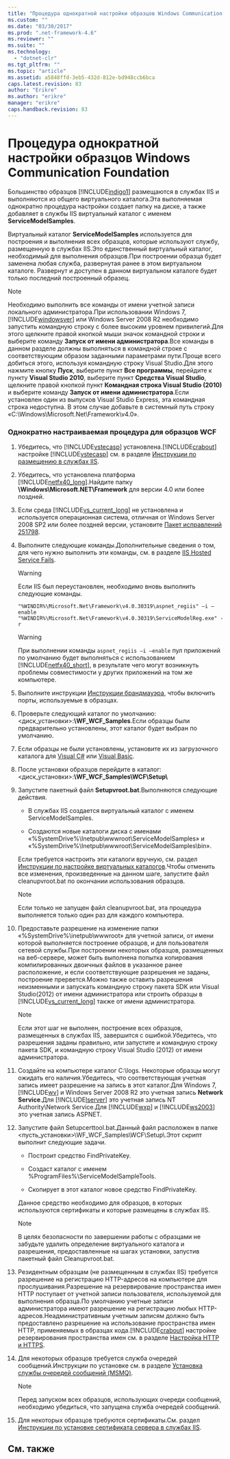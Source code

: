 ```yaml
---
title: "Процедура однократной настройки образцов Windows Communication Foundation | Microsoft Docs"
ms.custom: ""
ms.date: "03/30/2017"
ms.prod: ".net-framework-4.6"
ms.reviewer: ""
ms.suite: ""
ms.technology: 
  - "dotnet-clr"
ms.tgt_pltfrm: ""
ms.topic: "article"
ms.assetid: a5848ffd-3eb5-432d-812e-bd948ccb6bca
caps.latest.revision: 83
author: "Erikre"
ms.author: "erikre"
manager: "erikre"
caps.handback.revision: 83
---
```

# Процедура однократной настройки образцов Windows Communication Foundation
Большинство образцов [!INCLUDE[indigo1](../../../../includes/indigo1-md.md)] размещаются в службах IIS и выполняются из общего виртуального каталога.Эта выполняемая однократно процедура настройки создает папку на диске, а также добавляет в службы IIS виртуальный каталог с именем **ServiceModelSamples**.  
  
 Виртуальный каталог **ServiceModelSamples** используется для построения и выполнения всех образцов, которые используют службу, размещенную в службах IIS.Это единственный виртуальный каталог, необходимый для выполнения образцов.При построении образца будет заменена любая служба, развернутая ранее в этом виртуальном каталоге. Развернут и доступен в данном виртуальном каталоге будет только последний построенный образец.  
  
> [!NOTE]
>  Необходимо выполнить все команды от имени учетной записи локального администратора.При использовании Windows 7, [!INCLUDE[windowsver](../../../../includes/windowsver-md.md)] или Windows Server 2008 R2 необходимо запустить командную строку с более высоким уровнем привилегий.Для этого щелкните правой кнопкой мыши значок командной строки и выберите команду **Запуск от имени администратора**.Все команды в данном разделе должны выполняться в командной строке с соответствующим образом заданными параметрами пути.Проще всего добиться этого, используя командную строку Visual Studio.Для этого нажмите кнопку **Пуск**, выберите пункт **Все программы**, перейдите к пункту **Visual Studio 2010**, выберите пункт **Средства Visual Studio**, щелкните правой кнопкой пункт **Командная строка Visual Studio \(2010\)** и выберите команду **Запуск от имени администратора**.Если установлен один из выпусков Visual Studio Express, эта командная строка недоступна. В этом случае добавьте в системный путь строку «C:\\Windows\\Microsoft.Net\\Framework\\v4.0».  
  
### Однократно настраиваемая процедура для образцов WCF  
  
1.  Убедитесь, что [!INCLUDE[vstecasp](../../../../includes/vstecasp-md.md)] установлена.[!INCLUDE[crabout](../../../../includes/crabout-md.md)] настройке [!INCLUDE[vstecasp](../../../../includes/vstecasp-md.md)] см. в разделе [Инструкции по размещению в службах IIS](../../../../docs/framework/wcf/samples/internet-information-service-hosting-instructions.md).  
  
2.  Убедитесь, что установлена платформа [!INCLUDE[netfx40_long](../../../../includes/netfx40-long-md.md)].Найдите папку **\\Windows\\Microsoft.NET\\Framework** для версии 4.0 или более поздней.  
  
3.  Если среда [!INCLUDE[vs_current_long](../../../../includes/vs-current-long-md.md)] не установлена и используется операционная система, отличная от Windows Server 2008 SP2 или более поздней версии, установите [Пакет исправлений 251798](http://go.microsoft.com/fwlink/?LinkId=184693).  
  
4.  Выполните следующие команды.Дополнительные сведения о том, для чего нужно выполнить эти команды, см. в разделе [IIS Hosted Service Fails](http://msdn.microsoft.com/ru-ru/ee5499fc-1b10-4cda-a9b1-13dba70f05f8).  
  
    > [!WARNING]
    >  Если IIS был переустановлен, необходимо вновь выполнить следующие команды.  
  
    ```  
    "%WINDIR%\Microsoft.Net\Framework\v4.0.30319\aspnet_regiis" –i –enable  
    "%WINDIR%\Microsoft.Net\Framework\v4.0.30319\ServiceModelReg.exe" -r  
    ```  
  
    > [!WARNING]
    >  При выполнении команды `aspnet_regiis –i –enable` пул приложений по умолчанию будет выполняться с использованием [!INCLUDE[netfx40_short](../../../../includes/netfx40-short-md.md)], в результате чего могут возникнуть проблемы совместимости у других приложений на том же компьютере.  
  
5.  Выполните инструкции [Инструкции брандмауэра](../../../../docs/framework/wcf/samples/firewall-instructions.md), чтобы включить порты, используемые в образцах.  
  
6.  Проверьте следующий каталог по умолчанию: \<диск\_установки\>:**\\WF\_WCF\_Samples**.Если образцы были предварительно установлены, этот каталог будет выбран по умолчанию.  
  
7.  Если образцы не были установлены, установите их из загрузочного каталога для [Visual C\#](http://go.microsoft.com/fwlink/?LinkId=190939) или [Visual Basic](http://go.microsoft.com/fwlink/?LinkID=193373).  
  
8.  После установки образцов перейдите в каталог: \<диск\_установки\>:**\\WF\_WCF\_Samples\\WCF\\Setup\\**  
  
9. Запустите пакетный файл **Setupvroot.bat**.Выполняются следующие действия.  
  
    -   В службах IIS создается виртуальный каталог с именем ServiceModelSamples.  
  
    -   Создаются новые каталоги диска с именами «%SystemDrive%\\Inetpub\\wwwroot\\ServiceModelSamples» и «%SystemDrive%\\Inetpub\\wwwroot\\ServiceModelSamples\\bin».  
  
     Если требуется настроить эти каталоги вручную, см. раздел [Инструкции по настройке виртуальных каталогов](../../../../docs/framework/wcf/samples/virtual-directory-setup-instructions.md).Чтобы отменить все изменения, произведенные на данном шаге, запустите файл cleanupvroot.bat по окончании использования образцов.  
  
    > [!NOTE]
    >  Если только не запущен файл cleanupvroot.bat, эта процедура выполняется только один раз для каждого компьютера.  
  
10. Предоставьте разрешение на изменение папки «%SystemDrive%\\inetpub\\wwwroot» для учетной записи, от имени которой выполняется построение образцов, и для пользователя сетевой службы.При построении некоторых образцов, размещенных на веб\-сервере, может быть выполнена попытка копирования компилированных двоичных файлов в указанное ранее расположение, и если соответствующие разрешения не заданы, построение прервется.Можно также оставить разрешения неизменными и запускать командную строку пакета SDK или Visual Studio\(2012\) от имени администратора или строить образцы в [!INCLUDE[vs_current_long](../../../../includes/vs-current-long-md.md)] также от имени администратора.  
  
    > [!NOTE]
    >  Если этот шаг не выполнен, построение всех образцов, размещенных в службах IIS, завершится с ошибкой.Убедитесь, что разрешения заданы правильно, или запустите и командную строку пакета SDK, и командную строку Visual Studio \(2012\) от имени администратора.  
  
11. Создайте на компьютере каталог C:\\logs. Некоторые образцы могут ожидать его наличия.Убедитесь, что соответствующая учетная запись имеет разрешение на запись в этот каталог.Для Windows 7, [!INCLUDE[wv](../../../../includes/wv-md.md)] и Windows Server 2008 R2 это учетная запись **Network Service**.Для [!INCLUDE[lserver](../../../../includes/lserver-md.md)] это учетная запись NT Authority\\Network Service.Для [!INCLUDE[wxp](../../../../includes/wxp-md.md)] и [!INCLUDE[ws2003](../../../../includes/ws2003-md.md)] это учетная запись ASPNET.  
  
12. Запустите файл Setupcerttool.bat.Данный файл расположен в папке \<пусть\_установки\>\\WF\_WCF\_Samples\\WCF\\Setup\\.Этот скрипт выполнит следующие задачи.  
  
    -   Построит средство FindPrivateKey.  
  
    -   Создаст каталог с именем %ProgramFiles%\\ServiceModelSampleTools.  
  
    -   Скопирует в этот каталог новое средство FindPrivateKey.  
  
     Данное средство необходимо для образцов, в которых используются сертификаты и которые размещены в службах IIS.  
  
    > [!NOTE]
    >  В целях безопасности по завершении работы с образцами не забудьте удалить определение виртуального каталога и разрешения, предоставленные на шагах установки, запустив пакетный файл Cleanupvroot.bat.  
  
13. Резидентным образцам \(не размещенным в службах IIS\) требуется разрешение на регистрацию HTTP\-адресов на компьютере для прослушивания.Разрешение на резервирование пространства имен HTTP поступает от учетной записи пользователя, используемой для выполнения образца.По умолчанию учетные записи администратора имеют разрешение на регистрацию любых HTTP\-адресов.Неадминистративным учетным записям должно быть предоставлено разрешение на использование пространства имен HTTP, применяемых в образцах кода.[!INCLUDE[crabout](../../../../includes/crabout-md.md)] настройке резервирования пространства имен см. в разделе [Настройка HTTP и HTTPS](../../../../docs/framework/wcf/feature-details/configuring-http-and-https.md).  
  
14. Для некоторых образцов требуется служба очередей сообщений.Инструкции по установке см. в разделе [Установка службы очередей сообщений \(MSMQ\)](../../../../docs/framework/wcf/samples/installing-message-queuing-msmq.md).  
  
    > [!NOTE]
    >  Перед запуском всех образцов, использующих очереди сообщений, необходимо убедиться, что запущена служба очередей сообщений.  
  
15. Для некоторых образцов требуются сертификаты.См. раздел [Инструкции по установке сертификата сервера в службах IIS](../../../../docs/framework/wcf/samples/iis-server-certificate-installation-instructions.md).  
  
## См. также